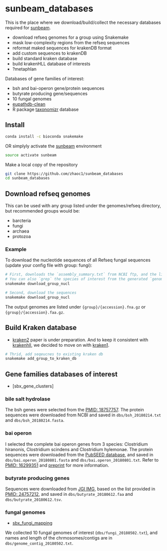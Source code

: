 # sunbeam_databases

This is the place where we download/build/collect the necessary databases required for [sunbeam](https://github.com/sunbeam-labs/sunbeam). 

- download refseq genomes for a group using Snakemake
- mask low-complexity regions from the refseq sequences
- reformat maked sequences for krakenDB format
- add custom sequences to krakenDB
- build standard kraken database
- build krakenHLL database of interests
- ?metaphlan

Databases of gene families of interest:
- bsh and bai-operon gene/protein sequences
- butyrate producing gene/sequences
- 10 fungal genomes
- [eupathdb-clean](https://ccb.jhu.edu/data/eupathDB/)
- R package [taxonomizr](https://github.com/sherrillmix/taxonomizr) database

## Install
```bash
conda install -c bioconda snakemake
```

OR simplyly activate the [sunbeam](https://github.com/sunbeam-labs/sunbeam) environment
```bash
source activate sunbeam
```

Make a local copy of the repository
```bash
git clone https://github.com/zhaoc1/sunbeam_databases
cd sunbeam_databases
```

## Download refseq genomes 

This can be used with any group listed under the genomes/refseq directory, but recommended groups would be:

- barcteria
- fungi
- archaea
- protozoa

### Example

To download the nucleotide sequences of all Refseq fungal sequences (update your config file with group: fungi):

```bash
# First, downloads the `assembly_summary.txt` from NCBI ftp, and the list of all genomes
# You can also `grep` the species of interest from the generated `genome_urls.txt`
snakemake download_group_nucl

# Second, download the sequences
snakemake download_group_nucl
```

The output genomes are listed under `{group}/{accession}.fna.gz` or `{group}/{accession}.faa.gz`.

## Build Kraken database

- [kraken2](https://ccb.jhu.edu/software/kraken/MANUAL.html#installation) paper is under preparation. And to keep it consistent with [krakenhll](https://github.com/fbreitwieser/krakenhll), we decided to move on with [kraken1](http://ccb.jhu.edu/software/kraken/). 

```bash
# Thrid, add seqeucnes to existing kraken db
snakemake add_group_to_kraken_db
```

## Gene families databases of interest

- [sbx_gene_clusters]

### bile salt hydrolase

The bsh genes were selected from the [PMID: 18757757](https://www.ncbi.nlm.nih.gov/pubmed/18757757). The protein sequences were downloaded from NCBI and saved in `dbs/bsh_20180214.txt` and `dbs/bsh_20180214.fasta`.

### bai operon

I selected the complete bai operon genes from 3 species: Clostridium hiranonis, Clostridium scindens and Clostridium hylemonae. The protein sequences were downloaded from the [PubSEED database](http://pubseed.theseed.org/), and saved in `dbs/bai.operon_20180801.fasta` and `dbs/bai.operon_20180801.txt`. Refer to [PMID: 16299351](https://www.ncbi.nlm.nih.gov/pubmed/16299351) and [preprint](https://www.biorxiv.org/content/early/2017/12/04/229138) for more information.

### butyrate producing genes

Sequences were downloaded from [JGI IMG](https://img.jgi.doe.gov/), based on the list provided in [PMID: 24757212](https://www.ncbi.nlm.nih.gov/pubmed/?term=Revealing+the+Bacterial+Butyrate+Synthesis+Pathways+by+Analyzing+(Meta)genomic+Data), and saved in `dbs/butyrate_20180612.faa` and `dbs/butyrate_20180612.tsv`.

### fungal genomes 

- [sbx_fungi_mapping](https://github.com/sunbeam-labs/sbx_fungi_mapping)

We collected 10 fungal genomes of interest (`dbs/fungi_20180502.txt`), and names and length of the chrmosomes/contigs are in `dbs/genome_contig_20180502.txt`.
